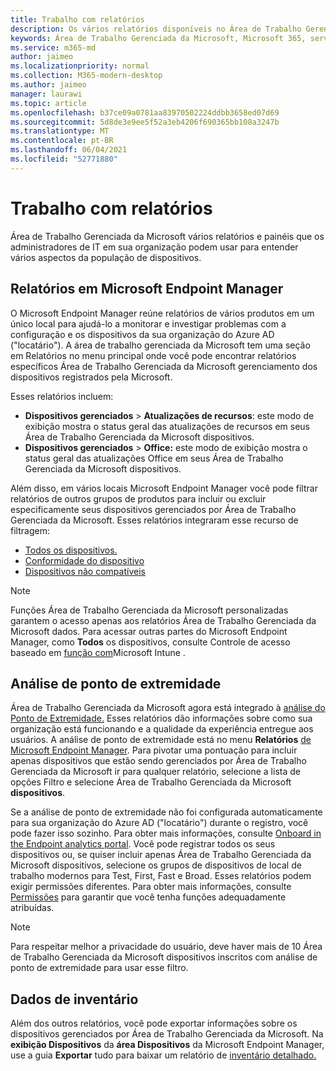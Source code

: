 ```yaml
---
title: Trabalho com relatórios
description: Os vários relatórios disponíveis no Área de Trabalho Gerenciada da Microsoft
keywords: Área de Trabalho Gerenciada da Microsoft, Microsoft 365, serviço, documentação
ms.service: m365-md
author: jaimeo
ms.localizationpriority: normal
ms.collection: M365-modern-desktop
ms.author: jaimeo
manager: laurawi
ms.topic: article
ms.openlocfilehash: b37ce09a0781aa83970502224ddbb3658ed07d69
ms.sourcegitcommit: 5d8de3e9ee5f52a3eb4206f690365bb108a3247b
ms.translationtype: MT
ms.contentlocale: pt-BR
ms.lasthandoff: 06/04/2021
ms.locfileid: "52771880"
---
```

# <a name="work-with-reports"></a>Trabalho com relatórios

Área de Trabalho Gerenciada da Microsoft vários relatórios e painéis que os administradores de IT em sua organização podem usar para entender vários aspectos da população de dispositivos. 

## <a name="reports-in-microsoft-endpoint-manager"></a>Relatórios em Microsoft Endpoint Manager

O Microsoft Endpoint Manager reúne relatórios de vários produtos em um único local para ajudá-lo a monitorar e investigar problemas com a configuração e os dispositivos da sua organização do Azure AD ("locatário"). A área de trabalho  gerenciada da Microsoft tem uma seção em Relatórios no menu principal onde você pode encontrar relatórios específicos Área de Trabalho Gerenciada da Microsoft gerenciamento dos dispositivos registrados pela Microsoft.

Esses relatórios incluem:
- **Dispositivos gerenciados**  >  **Atualizações de recursos**: este modo de exibição mostra o status geral das atualizações de recursos em seus Área de Trabalho Gerenciada da Microsoft dispositivos.
- **Dispositivos gerenciados**  >  **Office:** este modo de exibição mostra o status geral das atualizações Office em seus Área de Trabalho Gerenciada da Microsoft dispositivos.

Além disso, em vários locais Microsoft Endpoint Manager você pode filtrar relatórios de outros grupos de produtos para incluir ou excluir especificamente seus dispositivos gerenciados por Área de Trabalho Gerenciada da Microsoft. Esses relatórios integraram esse recurso de filtragem:

- [Todos os dispositivos.](/mem/intune/remote-actions/device-management#get-to-your-devices)
- [Conformidade do dispositivo](/mem/intune/fundamentals/reports#device-compliance-report-organizational)
- [Dispositivos não compatíveis](/mem/intune/fundamentals/reports#noncompliant-devices-report-operational)

> [!NOTE]
> Funções Área de Trabalho Gerenciada da Microsoft personalizadas garantem o acesso apenas aos relatórios Área de Trabalho Gerenciada da Microsoft dados. Para acessar outras partes do Microsoft Endpoint Manager, como **Todos** os dispositivos, consulte Controle de acesso baseado em [função com](/mem/intune/fundamentals/role-based-access-control)Microsoft Intune . 

## <a name="endpoint-analytics"></a>Análise de ponto de extremidade
Área de Trabalho Gerenciada da Microsoft agora está integrado à [análise do Ponto de Extremidade.](/mem/analytics/overview) Esses relatórios dão informações sobre como sua organização está funcionando e a qualidade da experiência entregue aos usuários. A análise de ponto de extremidade está no menu **Relatórios** [de Microsoft Endpoint Manager](https://endpoint.microsoft.com/). Para pivotar uma pontuação para incluir apenas dispositivos que estão  sendo gerenciados por Área de Trabalho Gerenciada da Microsoft ir para qualquer relatório, selecione a lista de opções Filtro e selecione Área de Trabalho Gerenciada da Microsoft **dispositivos**.

Se a análise de ponto de extremidade não foi configurada automaticamente para sua organização do Azure AD ("locatário") durante o registro, você pode fazer isso sozinho. Para obter mais informações, consulte [Onboard in the Endpoint analytics portal](/mem/analytics/enroll-intune#bkmk_onboard). Você pode registrar todos os seus dispositivos ou, se quiser  incluir apenas Área de Trabalho Gerenciada da Microsoft dispositivos, selecione os grupos de dispositivos de local de trabalho modernos para Test, First, Fast e Broad. Esses relatórios podem exigir permissões diferentes. Para obter mais informações, consulte [Permissões](/mem/analytics/overview#permissions) para garantir que você tenha funções adequadamente atribuídas.

> [!NOTE]
> Para respeitar melhor a privacidade do usuário, deve haver mais de 10 Área de Trabalho Gerenciada da Microsoft dispositivos inscritos com análise de ponto de extremidade para usar esse filtro.

 ## <a name="inventory-data"></a>Dados de inventário

Além dos outros relatórios, você pode exportar informações sobre os dispositivos gerenciados por Área de Trabalho Gerenciada da Microsoft. Na **exibição Dispositivos** da **área Dispositivos** da Microsoft Endpoint Manager, use a guia **Exportar** tudo para baixar um relatório de [inventário detalhado.](device-inventory-report.md)
